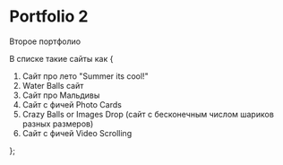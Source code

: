 # Portfolio 2
 
Второе портфолио

В списке такие сайты как { 

1. Сайт про лето "Summer its cool!"
2. Water Balls сайт
3. Сайт про Мальдивы
4. Сайт с фичей Photo Cards
5. Crazy Balls or Images Drop (сайт с бесконечным числом шариков разных размеров)
6. Сайт с фичей Video Scrolling

};
